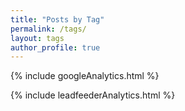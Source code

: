 ```yaml
---
title: "Posts by Tag"
permalink: /tags/
layout: tags
author_profile: true
---
```

<!-- Google analytics -->
{% include googleAnalytics.html %}
<!-- leadfeeder analytics -->
{% include leadfeederAnalytics.html %}
